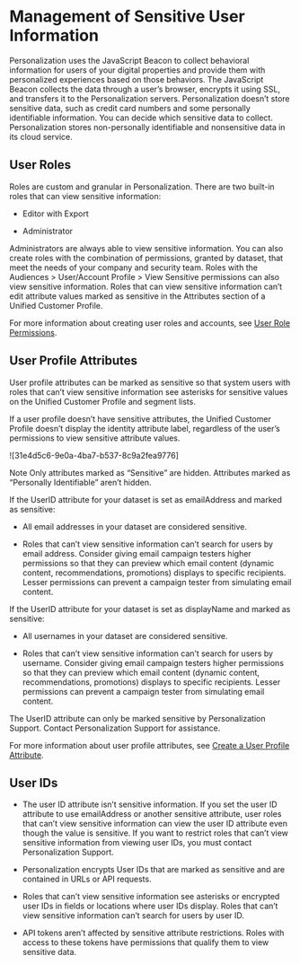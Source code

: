 

# Management of Sensitive User Information

Personalization uses the JavaScript Beacon to collect behavioral information
for users of your digital properties and provide them with personalized
experiences based on those behaviors. The JavaScript Beacon collects the data
through a user’s browser, encrypts it using SSL, and transfers it to the
Personalization servers. Personalization doesn’t store sensitive data, such as
credit card numbers and some personally identifiable information. You can
decide which sensitive data to collect. Personalization stores non-personally
identifiable and nonsensitive data in its cloud service.

## User Roles

Roles are custom and granular in Personalization. There are two built-in roles
that can view sensitive information:

  * Editor with Export

  * Administrator

Administrators are always able to view sensitive information. You can also
create roles with the combination of permissions, granted by dataset, that
meet the needs of your company and security team. Roles with the Audiences >
User/Account Profile > View Sensitive permissions can also view sensitive
information. Roles that can view sensitive information can’t edit attribute
values marked as sensitive in the Attributes section of a Unified Customer
Profile.

For more information about creating user roles and accounts, see [User Role
Permissions](https://help.salesforce.com/s/articleView?id=sf.mc_pers_setup_user_role_permissions.htm&language=en_US&type=5
"You can create roles by combining dataset-specific permissions.").

## User Profile Attributes

User profile attributes can be marked as sensitive so that system users with
roles that can’t view sensitive information see asterisks for sensitive values
on the Unified Customer Profile and segment lists.

If a user profile doesn’t have sensitive attributes, the Unified Customer
Profile doesn’t display the identity attribute label, regardless of the user’s
permissions to view sensitive attribute values.

![31e4d5c6-9e0a-4ba7-b537-8c9a2fea9776]

Note Only attributes marked as “Sensitive” are hidden. Attributes marked as
“Personally Identifiable” aren’t hidden.

If the UserID attribute for your dataset is set as emailAddress and marked as
sensitive:

  * All email addresses in your dataset are considered sensitive.

  * Roles that can’t view sensitive information can’t search for users by email address. Consider giving email campaign testers higher permissions so that they can preview which email content (dynamic content, recommendations, promotions) displays to specific recipients. Lesser permissions can prevent a campaign tester from simulating email content.

If the UserID attribute for your dataset is set as displayName and marked as
sensitive:

  * All usernames in your dataset are considered sensitive.

  * Roles that can’t view sensitive information can’t search for users by username. Consider giving email campaign testers higher permissions so that they can preview which email content (dynamic content, recommendations, promotions) displays to specific recipients. Lesser permissions can prevent a campaign tester from simulating email content.

The UserID attribute can only be marked sensitive by Personalization Support.
Contact Personalization Support for assistance.

For more information about user profile attributes, see [Create a User Profile
Attribute](https://help.salesforce.com/s/articleView?id=sf.mc_pers_user_profile_attributes_create.htm&language=en_US&type=5
"User profile attributes can collect data you can use in segmentation,
reporting, or with integrated third-party systems. For example, if you create
a form in Personalization, you can assign each field to an existing attribute.
Depending on the configuration of your dataset, the attributes can either
collect the data for reporting, or can write it to a third-party integrated
system.").

## User IDs

  * The user ID attribute isn’t sensitive information. If you set the user ID attribute to use emailAddress or another sensitive attribute, user roles that can’t view sensitive information can view the user ID attribute even though the value is sensitive. If you want to restrict roles that can’t view sensitive information from viewing user IDs, you must contact Personalization Support.

  * Personalization encrypts User IDs that are marked as sensitive and are contained in URLs or API requests.

  * Roles that can’t view sensitive information see asterisks or encrypted user IDs in fields or locations where user IDs display. Roles that can’t view sensitive information can’t search for users by user ID.

  * API tokens aren’t affected by sensitive attribute restrictions. Roles with access to these tokens have permissions that qualify them to view sensitive data. 

